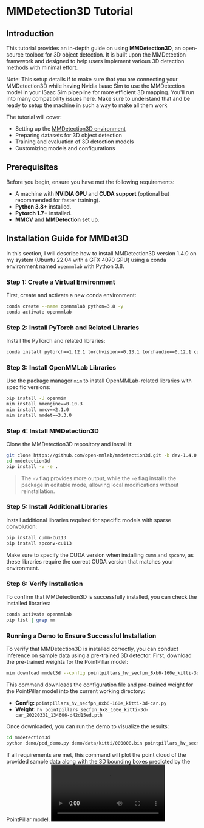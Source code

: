 # MMDetection3D Tutorial

## Introduction

This tutorial provides an in-depth guide on using **MMDetection3D**, an open-source toolbox for 3D object detection. It is built upon the MMDetection framework and designed to help users implement various 3D detection methods with minimal effort.

Note: This setup details if to make sure that you are connecting your MMDetection3D while having Nvidia Isaac Sim to use the MMDetection model in your ISaac Sim pipepline for more efficient 3D mapping. You'll run into many compatibility issues here. Make sure to understand that and be ready to setup the machine in such a way to make all them work


The tutorial will cover:
- Setting up the [MMDetection3D environment](https://mmdetection3d.readthedocs.io/en/latest/get_started.html)
- Preparing datasets for 3D object detection
- Training and evaluation of 3D detection models
- Customizing models and configurations

## Prerequisites

Before you begin, ensure you have met the following requirements:
- A machine with **NVIDIA GPU** and **CUDA support** (optional but recommended for faster training).
- **Python 3.8+** installed.
- **Pytorch 1.7+** installed.
- **MMCV** and **MMDetection** set up.

## Installation Guide for MMDet3D

In this section, I will describe how to install MMDetection3D version 1.4.0 on my system (Ubuntu 22.04 with a GTX 4070 GPU) using a conda environment named `openmmlab` with Python 3.8.

### Step 1: Create a Virtual Environment

First, create and activate a new conda environment:

```bash
conda create --name openmmlab python=3.8 -y
conda activate openmmlab
```

### Step 2: Install PyTorch and Related Libraries

Install the PyTorch and related libraries:

```bash
conda install pytorch==1.12.1 torchvision==0.13.1 torchaudio==0.12.1 cudatoolkit=11.3 -c pytorch
```

### Step 3: Install OpenMMLab Libraries

Use the package manager `mim` to install OpenMMLab-related libraries with specific versions:

```bash
pip install -U openmim
mim install mmengine==0.10.3
mim install mmcv==2.1.0
mim install mmdet==3.3.0
```

### Step 4: Install MMDetection3D

Clone the MMDetection3D repository and install it:

```bash
git clone https://github.com/open-mmlab/mmdetection3d.git -b dev-1.4.0
cd mmdetection3d
pip install -v -e .
```

> The `-v` flag provides more output, while the `-e` flag installs the package in editable mode, allowing local modifications without reinstallation.

### Step 5: Install Additional Libraries

Install additional libraries required for specific models with sparse convolution:

```bash
pip install cumm-cu113
pip install spconv-cu113
```

Make sure to specify the CUDA version when installing `cumm` and `spconv`, as these libraries require the correct CUDA version that matches your environment.

### Step 6: Verify Installation

To confirm that MMDetection3D is successfully installed, you can check the installed libraries:

```bash
conda activate openmmlab
pip list | grep mm
```

### Running a Demo to Ensure Successful Installation

To verify that MMDetection3D is installed correctly, you can conduct inference on sample data using a pre-trained 3D detector. First, download the pre-trained weights for the PointPillar model:

```bash
mim download mmdet3d --config pointpillars_hv_secfpn_8xb6-160e_kitti-3d-car --dest .
```

This command downloads the configuration file and pre-trained weight for the PointPillar model into the current working directory:

- **Config:** `pointpillars_hv_secfpn_8xb6-160e_kitti-3d-car.py`
- **Weight:** `hv_pointpillars_secfpn_6x8_160e_kitti-3d-car_20220331_134606-d42d15ed.pth`

Once downloaded, you can run the demo to visualize the results:

```bash
cd mmdetection3d
python demo/pcd_demo.py demo/data/kitti/000008.bin pointpillars_hv_secfpn_8xb6-160e_kitti-3d-car.py hv_pointpillars_secfpn_6x8_160e_kitti-3d-car_20220331_134606-d42d15ed.pth --show
```

If all requirements are met, this command will plot the point cloud of the provided sample data along with the 3D bounding boxes predicted by the PointPillar model.
![My Video](https://github.com/AmbarishGK/Nvidia-Isaac-ROS/blob/main/mmdetection3dworking.webm?raw=True)



